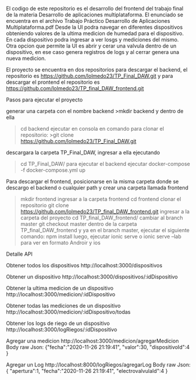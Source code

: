 El codigo de este repositorio es el desarrollo del frontend del trabajo final de la materia Desarrollo de aplicaciones multiplataforma. 
El enunciado se encuentra en el archivo Trabajo Práctico Desarrollo de Aplicaciones Multiplataforma.pdf
Desde la UI podra navegar en diferentes dispositivos obteniendo valores de la ultima medicion de humedad para el dispositivo.
En cada dispositivo podra ingresar a ver losgs y mediciones del mismo. 
Otra opcion que permite la UI es abrir y cerar una valvula dentro de un dispositivo, en ese caso genera registros de logs y al cerrar genera una nueva medicion.

El proyecto se encuentra en dos repositorios
para descargar el backend, el repositorio es https://github.com/lolmedo23/TP_Final_DAW.git y para descargar el prontend el repositorio es https://github.com/lolmedo23/TP_final_DAW_frontend.git


Pasos para ejecutar el proyecto

generar una carpeta con el nombre backend 
        >mkdir backend
y dentro de ella 
>cd backend
ejecutar en consola en comando para clonar el repositorio:
    >git clone https://github.com/lolmedo23/TP_Final_DAW.git

descargara la carpeta TP_Final_DAW, ingresar a ella ejecutando 
>cd TP_Final_DAW/
para ejecutar el backend ejecutar
docker-compose -f docker-compose.yml up

Para descargar el frontend, posicionarse en la misma carpeta donde se descargo el backend o cualquier path  y crear una carpeta llamada frontend
>mkdir frontend
ingresar a la carpeta frontend
> cd frontend
clonar el repositorio
git clone https://github.com/lolmedo23/TP_final_DAW_frontend.git
ingresar a la carpeta del proyecto 
>cd TP_final_DAW_frontend/
cambiar al branch master
>git checkout master
dentro de la carpeta TP_final_DAW_frontend y ya en el branch master, ejecutar el siguiente comando:
>npm install
luego, ejecutar
>ionic serve
o 
>ionic serve –lab
para ver en formato Androir y ios



Detalle API

Obtener todos los dispositivos
    http://localhost:3000/dispositivos

Obtener un dispositivo
    http://localhost:3000/dispositivos/:idDispositivo

Obtener la ultima medicion de un dispositivo
    http://localhost:3000/medicion/:idDispositivo

Obtener todas las mediciones de un dispositivo
    http://localhost:3000/medicion/:idDispositivo/todas

Obtener los logs de riego de un dispositivo
    http://localhost:3000/logRiegos/:idDispositivo

Agregar una medicion
    http://localhost:3000/medicion/agregarMedicion 
        Body raw Json: 
        {"fecha":"2020-11-26 21:19:41",
        "valor":30,
        "dispositivoId":4
        }   

Agregar un Log
    http://localhost:8000/logRiegos/agregarLog
        Body raw Json:
        {
        "apertura":1,
        "fecha":"2020-11-26 21:19:41",
        "electrovalvulaId":4
        }